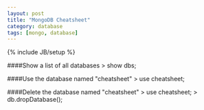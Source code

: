```yaml
---
layout: post
title: "MongoDB Cheatsheet"
category: database
tags: [mongo, database]
---
```

{% include JB/setup %}

####Show a list of all databases
    > show dbs;

####Use the database named "cheatsheet"
    > use cheatsheet;

####Delete the database named "cheatsheet"
    > use cheatsheet;
    > db.dropDatabase();